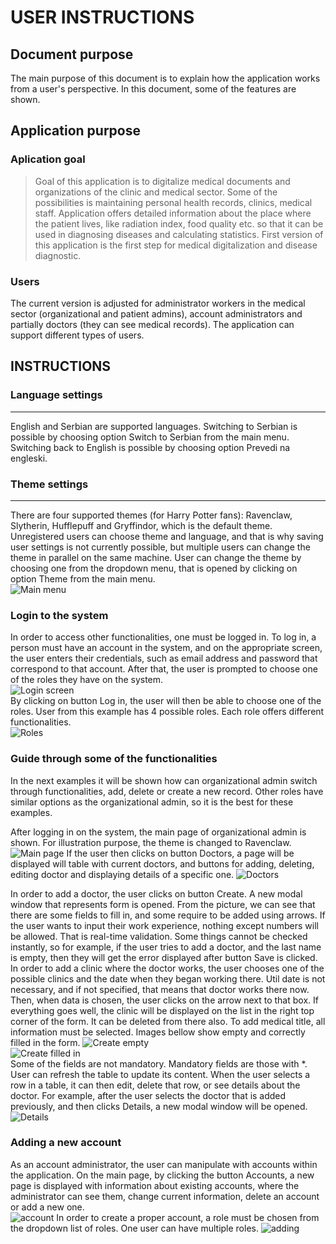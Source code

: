# USER INSTRUCTIONS

## Document purpose
The main purpose of this document is to explain how the application works from a user's perspective. In this document, some of the features are shown.

## Application purpose
### Aplication goal
> Goal of this application is to digitalize medical documents and organizations of the clinic and medical sector. 
> Some of the possibilities is maintaining personal health records, clinics, medical staff. 
> Application offers detailed information about the place where the patient lives, like radiation index, food quality etc. so that it can be used in diagnosing diseases and calculating statistics.
> First version of this application is the first step for medical digitalization and disease diagnostic.

### Users
The current version is adjusted for administrator workers in the medical sector (organizational and patient admins), account administrators and partially doctors (they can see medical records).
The application can support different types of users.

## INSTRUCTIONS
### Language settings
------------------------
English and Serbian are supported languages. Switching to Serbian is possible by choosing option Switch to Serbian from the main menu. Switching back to English is possible by choosing option Prevedi na engleski.
### Theme settings
----------------------
There are four supported themes (for Harry Potter fans): Ravenclaw, Slytherin, Hufflepuff and Gryffindor, which is the default theme. Unregistered users can choose theme and language, and that is why saving user settings is not currently possible, but multiple users can change the theme in parallel on the same machine. 
User can change the theme by choosing one from the dropdown menu, that is opened by clicking on option Theme from the main menu.  
![Main menu](//1.png)  

### Login to the system
In order to access other functionalities, one must be logged in. To log in, a person must have an account in the system, and on the appropriate screen, the user enters their credentials, such as email address and password that correspond to that account. After that, the user is prompted to choose one of the roles they have on the system.  
![Login screen](//2.png)  
By clicking on button Log in, the user will then be able to choose one of the roles. User from this example has 4 possible roles. Each role offers different functionalities.  
![Roles](//3.png)  
### Guide through some of the functionalities

In the next examples it will be shown how can organizational admin switch through functionalities, add, delete or create a new record. Other roles have similar options as the organizational admin, so it is the best for these examples.

After logging in on the system, the main page of organizational admin is shown. For illustration purpose, the theme is changed to Ravenclaw.  
![Main page](//4.png)
If the user then clicks on button Doctors, a page will be displayed will table with current doctors, and buttons for adding, deleting, editing doctor and displaying details of a specific one.
![Doctors](//5.png)

In order to add a doctor, the user clicks on button Create. A new modal window that represents form is opened. From the picture, we can see that there are some fields to fill in, and some require to be added using arrows. If the user wants to input their work experience, nothing except numbers will be allowed. That is real-time validation. Some things cannot be checked instantly, so for example, if the user tries to add a doctor, and the last name is empty, then they will get the error displayed after button Save is clicked. In order to add a clinic where the doctor works, the user chooses one of the possible clinics and the date when they began working there. Util date is not necessary, and if not specified, that means that doctor works there now. Then, when data is chosen, the user clicks on the arrow next to that box. If everything goes well, the clinic will be displayed on the list in the right top corner of the form. It can be deleted from there also. To add medical title, all information must be selected. Images bellow show empty and correctly filled in the form. 
![Create empty](//6.png)  
![Create filled in](//7.png)  
Some of the fields are not mandatory. Mandatory fields are those with *.
User can refresh the table to update its content.
When the user selects a row in a table, it can then edit, delete that row, or see details about the doctor.
For example, after the user selects the doctor that is added previously, and then clicks Details, a new modal window will be opened. 
![Details](//8.png)  

### Adding a new account
As an account administrator, the user can manipulate with accounts within the application. On the main page, by clicking the button Accounts, a new page is displayed with information about existing accounts, where the administrator can see them, change current information, delete an account or add a new one.  
![account]()
In order to create a proper account, a role must be chosen from the dropdown list of roles. One user can have multiple roles.
![adding](account)










